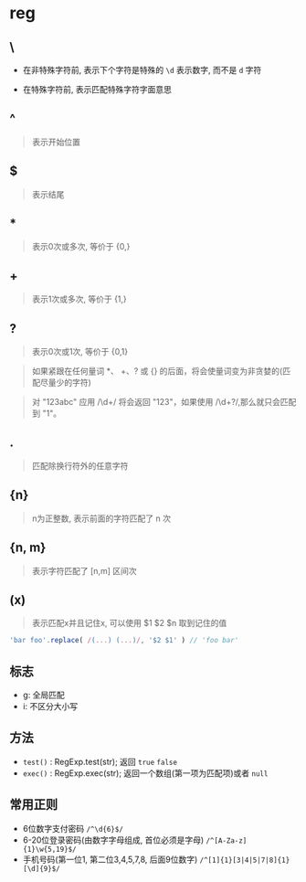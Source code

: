 # reg

## \

* 在非特殊字符前, 表示下个字符是特殊的 `\d` 表示数字, 而不是 `d` 字符

* 在特殊字符前, 表示匹配特殊字符字面意思

## ^

> 表示开始位置

## $

> 表示结尾

## *

> 表示0次或多次, 等价于 {0,}

## +

> 表示1次或多次, 等价于 {1,}

## ?

> 表示0次或1次, 等价于 {0,1}

> 如果紧跟在任何量词 *、 +、? 或 {} 的后面，将会使量词变为非贪婪的(匹配尽量少的字符)

> 对 "123abc" 应用 /\d+/ 将会返回 "123"，如果使用 /\d+?/,那么就只会匹配到 "1"。

## .

> 匹配除换行符外的任意字符

## {n}

> n为正整数, 表示前面的字符匹配了 n 次

## {n, m}

> 表示字符匹配了 [n,m] 区间次

## (x)

> 表示匹配x并且记住x, 可以使用 $1 $2 $n 取到记住的值

```js
'bar foo'.replace( /(...) (...)/, '$2 $1' ) // 'foo bar'
```

## 标志

* g: 全局匹配
* i: 不区分大小写

## 方法

* `test()` : RegExp.test(str); 返回 `true` `false`
* `exec()` : RegExp.exec(str); 返回一个数组(第一项为匹配项)或者 `null`

## 常用正则

* 6位数字支付密码   `/^\d{6}$/`
* 6-20位登录密码(由数字字母组成, 首位必须是字母)    `/^[A-Za-z]{1}\w{5,19}$/`
* 手机号码(第一位1, 第二位3,4,5,7,8, 后面9位数字)    `/^[1]{1}[3|4|5|7|8]{1}[\d]{9}$/`